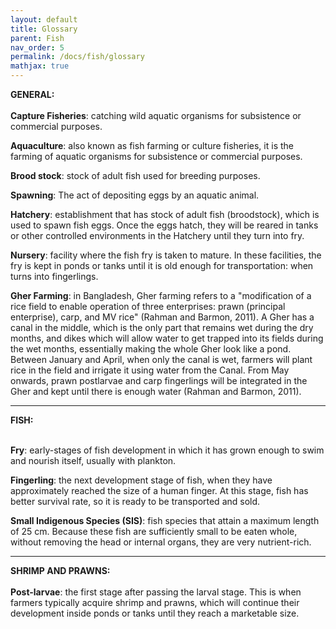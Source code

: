 ```yaml
---
layout: default
title: Glossary
parent: Fish
nav_order: 5
permalink: /docs/fish/glossary
mathjax: true
---
```



<b>GENERAL:</b> <br> <br>
<b>Capture Fisheries</b>: catching wild aquatic organisms for subsistence or commercial purposes. <br>

<b>Aquaculture</b>: also known as fish farming or culture fisheries, it is the farming of aquatic organisms for subsistence or commercial purposes. <br>



<b>Brood stock</b>: stock of adult fish used for breeding purposes. <br>

<b>Spawning</b>: The act of depositing eggs by an aquatic animal. <br>

<b>Hatchery</b>: establishment that has stock of adult fish (broodstock), which is used to spawn fish eggs. Once the eggs hatch, they will be reared in tanks or other controlled environments in the Hatchery until they turn into fry. <br>

<b>Nursery</b>: facility where the fish fry is taken to mature. In these facilities, the fry is kept in ponds or tanks until it is old enough for transportation: when turns into fingerlings. <br>

<b>Gher Farming</b>: in Bangladesh, Gher farming refers to a "modification of  a  rice field to enable  operation of three enterprises:  prawn  (principal  enterprise),  carp,  and  MV rice" (Rahman and Barmon, 2011). A Gher has a canal in the middle, which is the only part that remains wet during the dry months, and dikes which will allow water to get trapped into its fields during the wet months, essentially making the whole Gher look like a pond. Between January and April, when only the canal is wet, farmers will plant rice in the field and irrigate it using water from the Canal. From May onwards, prawn postlarvae and carp fingerlings will be integrated in the Gher and kept until there is enough water (Rahman and Barmon, 2011).

<hr>
<b>FISH:</b> <br> <br>

<b>Fry</b>: early-stages of fish development in which it has grown enough to swim and nourish itself, usually with plankton.  <br>

 <b>Fingerling</b>: the next development stage of fish, when they have approximately reached the size of a human finger. At this stage, fish has better survival rate, so it is ready to be transported and sold. <br>

<b>Small Indigenous Species (SIS)</b>: fish species that attain a maximum length of 25 cm. Because these fish are sufficiently small to be eaten whole, without removing the head or internal organs, they are very nutrient-rich. 
<br>

<hr>
<b>SHRIMP AND PRAWNS:</b>
<br><br>
<b>Post-larvae</b>: the first stage after passing the larval stage. This is when farmers typically acquire shrimp and prawns, which will continue their development inside ponds or tanks until they reach a marketable size. <br>




